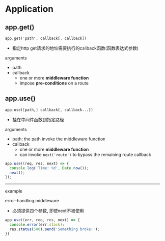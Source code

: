 # Application

## app.get()

`app.get('path', callback[, callback])`

- 指定http get请求的地址需要执行的callback函数(函数表达式参数)

arguments

- path
- callback
  - one or more **middleware function**
  - impose **pre-conditions** on a route

## app.use()

`app.use([path,] callback[, callback...])`

- 挂在中间件函数到指定路径

arguments

- path: the path invoke the middleware function
- callback
  - one or more **middleware function**
  - can invoke `next('route')` to bypass the remaining route callback

```js
app.use((req, res, next) => {
  console.log('Time: %d', Date.now());
  next();
});
```

---

example

error-handling middleware

- 必须提供四个参数, 即使next不被使用

```js
app.use((err, req, res, next) => {
  console.error(err.stack);
  res.status(500).send('Something broke!');
})
```